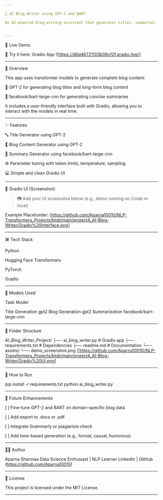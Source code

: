 ```yaml
---

📝 AI Blog Writer using GPT-2 and BART

An AI-powered blog writing assistant that generates titles, summaries, and full blog content from any topic or paragraph input. Built using Hugging Face’s transformers and Gradio for an interactive interface.


---
```


🚀 Live Demo

🔗 Try it here: Gradio App
![https://d6d46721103b06cf2f.gradio.live/]


---

📌 Overview

This app uses transformer models to generate complete blog content:

🧠 GPT-2 for generating blog titles and long-form blog content

📰 facebook/bart-large-cnn for generating concise summaries


It includes a user-friendly interface built with Gradio, allowing you to interact with the models in real time.


---

✨ Features

🔤 Title Generator using GPT-2

📝 Blog Content Generator using GPT-2

📰 Summary Generator using facebook/bart-large-cnn

⚙ Parameter tuning with token limits, temperature, sampling

💻 Simple and clean Gradio UI



---

📸 Gradio UI (Screenshot)

> 📷 Add your UI screenshot below (e.g., demo running on Colab or local)



Example Placeholder:
[https://github.com/Aparna10010/NLP-Transformers_Projects/blob/main/project4_AI-Blog-Writer/Gradio%20Interface.png]



---

🛠 Tech Stack

Python

Hugging Face Transformers

PyTorch

Gradio



---

🧪 Models Used

Task	Model

Title Generation	gpt2
Blog Generation	gpt2
Summarization	facebook/bart-large-cnn



---

📁 Folder Structure

AI_Blog_Writer_Project/
├── ai_blog_writer.py               # Gradio app
├── requirements.txt              # Dependencies
├── readme.md                     # Documentation
└── assets/
    └── demo_screenshot.png  [[https://github.com/Aparna10010/NLP-Transformers_Projects/blob/main/project4_AI-Blog-Writer/Gradio%20UI.png]     


---

🧠 How to Run

pip install -r requirements.txt
python ai_blog_writer.py


---

🔄 Future Enhancements

[ ] Fine-tune GPT-2 and BART on domain-specific blog data

[ ] Add export to .docx or .pdf

[ ] Integrate Grammarly or plagiarism check

[ ] Add tone-based generation (e.g., formal, casual, humorous)



---

👩‍💻 Author

Aparna Sharmaa
Data Science Enthusiast | NLP Learner
LinkedIn | GitHub (https://github.com/Aparna10010)


---

📄 License

This project is licensed under the MIT License.


---
